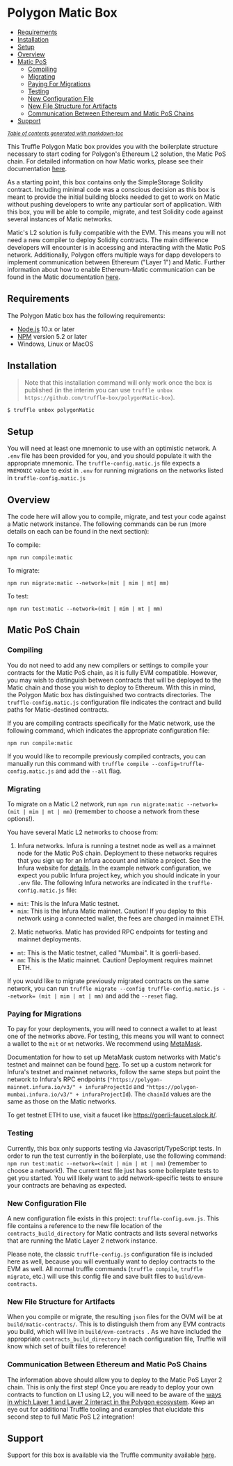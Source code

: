# Polygon Matic Box

- [Requirements](#requirements)
- [Installation](#installation)
- [Setup](#setup)
- [Overview](#overview)
- [Matic PoS](#matic-pos-chain)
  * [Compiling](#compiling)
  * [Migrating](#migrating)
  * [Paying For Migrations](#paying-for-migrations)
  * [Testing](#testing)
  * [New Configuration File](#new-configuration-file)
  * [New File Structure for Artifacts](#new-file-structure-for-artifacts)
  * [Communication Between Ethereum and Matic PoS Chains](#communication-between-ethereum-and-matic-pos-chains)
- [Support](#support)

<small><i><a href='http://ecotrust-canada.github.io/markdown-toc/'>Table of contents generated with markdown-toc</a></i></small>


This Truffle Polygon Matic box provides you with the boilerplate structure necessary to start coding for Polygon's Ethereum L2 solution, the Matic PoS chain. For detailed information on how Matic works, please see their documentation [here](https://docs.matic.network/docs/develop/getting-started).

As a starting point, this box contains only the SimpleStorage Solidity contract. Including minimal code was a conscious decision as this box is meant to provide the initial building blocks needed to get to work on Matic without pushing developers to write any particular sort of application. With this box, you will be able to compile, migrate, and test Solidity code against several instances of Matic networks.

Matic's L2 solution is fully compatible with the EVM. This means you will not need a new compiler to deploy Solidity contracts. The main difference developers will encounter is in accessing and interacting with the Matic PoS network. Additionally, Polygon offers multiple ways for dapp developers to implement communication between Ethereum ("Layer 1") and Matic. Further information about how to enable Ethereum-Matic communication can be found in the Matic documentation [here](https://docs.matic.network/docs/develop/ethereum-matic/getting-started).

## Requirements

The Polygon Matic box has the following requirements:

- [Node.js](https://nodejs.org/) 10.x or later
- [NPM](https://docs.npmjs.com/cli/) version 5.2 or later
- Windows, Linux or MacOS

## Installation

> Note that this installation command will only work once the box is published (in the interim you can use `truffle unbox https://github.com/truffle-box/polygonMatic-box`).

```bash
$ truffle unbox polygonMatic
```

## Setup

You will need at least one mnemonic to use with an optimistic network. A `.env` file has been provided for you, and you should populate it with the appropriate mnemonic. The `truffle-config.matic.js` file expects a `MNEMONIC` value to exist in `.env` for running migrations on the networks listed in `truffle-config.matic.js`


## Overview

The code here will allow you to compile, migrate, and test your code against a Matic network instance. The following commands can be run (more details on each can be found in the next section):

 To compile:
 ```
 npm run compile:matic
 ```

 To migrate:
 ```
 npm run migrate:matic --network=(mit | mim | mt| mm)
 ```

 To test:
 ```
 npm run test:matic --network=(mit | mim | mt | mm)
 ```


## Matic PoS Chain


### Compiling

You do not need to add any new compilers or settings to compile your contracts for the Matic PoS chain, as it is fully EVM compatible. However, you may wish to distinguish between contracts that will be deployed to the Matic chain and those you wish to deploy to Ethereum. With this in mind, the Polygon Matic box has distinguished two contracts directories. The `truffle-config.matic.js` configuration file indicates the contract and build paths for Matic-destined contracts.

If you are compiling contracts specifically for the Matic network, use the following command, which indicates the appropriate configuration file:

```
npm run compile:matic
```

If you would like to recompile previously compiled contracts, you can manually run this command with
`truffle compile --config=truffle-config.matic.js` and add the `--all` flag.

### Migrating

To migrate on a Matic L2 network, run `npm run migrate:matic --network=(mit | mim | mt | mm)` (remember to choose a network from these options!).

You have several Matic L2 networks to choose from:

1) Infura networks. Infura is running a testnet node as well as a mainnet node for the Matic PoS chain. Deployment to these networks requires that you sign up for an Infura account and initiate a project. See the Infura website for [details](https://infura.io/). In the example network configuration, we expect you public Infura project key, which you should indicate in your `.env` file. The following Infura networks are indicated in the `truffle-config.matic.js` file:

  - `mit`: This is the Infura Matic testnet.
  - `mim`: This is the Infura Matic mainnet. Caution! If you deploy to this network using a connected wallet, the fees are charged in mainnet ETH.

2) Matic networks. Matic has provided RPC endpoints for testing and mainnet deployments.

  - `mt`: This is the Matic testnet, called "Mumbai". It is goerli-based.
  - `mm`: This is the Matic mainnet. Caution! Deployment requires mainnet ETH.   


If you would like to migrate previously migrated contracts on the same network, you can run `truffle migrate --config truffle-config.matic.js --network= (mit | mim | mt | mm)` and add the `--reset` flag.


### Paying for Migrations

To pay for your deployments, you will need to connect a wallet to at least one of the networks above. For testing, this means you will want to connect a wallet to the `mit` or `mt` networks. We recommend using [MetaMask](https://metamask.io/).

Documentation for how to set up MetaMask custom networks with Matic's testnet and mainnet can be found [here](https://docs.matic.network/docs/develop/metamask/config-matic). To set up a custom network for Infura's testnet and mainnet networks, follow the same steps but point the network to Infura's RPC endpoints (`"https://polygon-mainnet.infura.io/v3/" + infuraProjectId` and `"https://polygon-mumbai.infura.io/v3/" + infuraProjectId`). The `chainId` values are the same as those on the Matic networks.

To get testnet ETH to use, visit a faucet like https://goerli-faucet.slock.it/.

### Testing

Currently, this box only supports testing via Javascript/TypeScript tests. In order to run the test currently in the boilerplate, use the following command: `npm run test:matic --network=<(mit | mim | mt | mm)` (remember to choose a network!). The current test file just has some boilerplate tests to get you started. You will likely want to add network-specific tests to ensure your contracts are behaving as expected.

### New Configuration File

A new configuration file exists in this project: `truffle-config.ovm.js`. This file contains a reference to the new file location of the `contracts_build_directory` for Matic contracts and lists several networks that are running the Matic Layer 2 network instance.

Please note, the classic `truffle-config.js` configuration file is included here as well, because you will eventually want to deploy contracts to the EVM as well. All normal truffle commands (`truffle compile`, `truffle migrate`, etc.) will use this config file and save built files to `build/evm-contracts`.

### New File Structure for Artifacts

When you compile or migrate, the resulting `json` files for the OVM will be at `build/matic-contracts/`. This is to distinguish them from any EVM contracts you build, which will live in `build/evm-contracts `. As we have included the appropriate `contracts_build_directory` in each configuration file, Truffle will know which set of built files to reference!

### Communication Between Ethereum and Matic PoS Chains

The information above should allow you to deploy to the Matic PoS Layer 2 chain. This is only the first step! Once you are ready to deploy your own contracts to function on L1 using L2, you will need to be aware of the [ways in which Layer 1 and Layer 2 interact in the Polygon ecosystem](https://docs.matic.network/docs/develop/ethereum-matic/getting-started). Keep an eye out for additional Truffle tooling and examples that elucidate this second step to full Matic PoS L2 integration!

## Support

Support for this box is available via the Truffle community available [here](https://www.trufflesuite.com/community).
